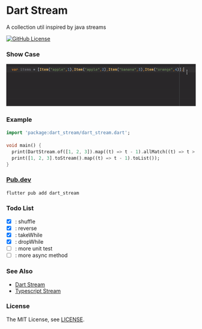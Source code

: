 Dart Stream
=====================

A collection util inspired by java streams
<br>

[![GitHub License](https://img.shields.io/badge/license-MIT-blue.svg)](https://raw.githubusercontent.com/VendaCino/dart_stream/main/LICENSE)


### Show Case
<img alt="loading" src="https://raw.githubusercontent.com/VendaCino/dart_stream/main/doc/assets/example.gif" >

### Example

```dart
import 'package:dart_stream/dart_stream.dart';

void main() {
  print(DartStream.of([1, 2, 3]).map((t) => t - 1).allMatch((t) => t > 0));
  print([1, 2, 3].toStream().map((t) => t - 1).toList());
}
```
### [Pub.dev](https://pub.dev/packages/dart_stream)
```bash
flutter pub add dart_stream
```

### Todo List
- [x] : shuffle
- [x] : reverse
- [x] : takeWhile
- [x] : dropWhile
- [ ] : more unit test
- [ ] : more async method

### See Also
* [Dart Stream](https://github.com/VendaCino/dart_stream)
* [Typescript Stream](https://github.com/VendaCino/tsstream)

### License

The MIT License, see [LICENSE](https://github.com/VendaCino/dart_stream/raw/main/LICENSE).